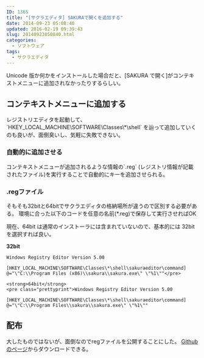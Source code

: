 ```yaml
---
ID: 1365
title: "[サクラエディタ] SAKURAで開くを追加する"
date: 2014-09-23 05:08:40
updated: 2016-02-19 09:39:43
slug: 20140923050840.html
categories:
  - ソフトウェア
tags:
  - サクラエディタ
---
```


Unicode 版か何かをインストールした場合だと、[SAKURA で開く]がコンテキストメニューに追加されなかったりするらしい。

<!--more-->
<h2>コンテキストメニューに追加する</h2>
レジストリエディタを起動して、`HKEY_LOCAL_MACHINE\SOFTWARE\Classes\*\shell` を辿って追加していくのも良いが、面倒臭いし、気軽に失敗できない。

<h3>自動的に追加させる</h3>
コンテキストメニューが追加されるような情報の`.reg` (レジストリ情報が記載されたファイル)を実行することで自動的にキーを追加させられる。

<h3>.regファイル</h3>
そもそも32bitと64bitでサクラエディタの格納場所が違うので区別する必要がある。
環境に合った以下のコードを任意の名前(*.reg)で保存して実行させればOK

現在、64bit は通常のインストーラには含まれていないので、基本的には 32bit を選択すれば良い。

<strong>32bit</strong>

```
Windows Registry Editor Version 5.00

[HKEY_LOCAL_MACHINE\SOFTWARE\Classes\*\shell\sakuraeditor\command]
@="\"C:\\Program Files (x86)\\sakura\\sakura.exe\" \"%1\""</pre>

<strong>64bit</strong>
<pre class="prettyprint">Windows Registry Editor Version 5.00

[HKEY_LOCAL_MACHINE\SOFTWARE\Classes\*\shell\sakuraeditor\command]
@="\"C:\\Program Files\\sakura\\sakura.exe\" \"%1\""
```

<h2>配布</h2>
大したものではないが、面倒なのでregファイルを公開することにした。
<a href="https://github.com/hiro0218/register-files/tree/master/oepn-with-sakura">Githubのページ</a>からダウンロードできる。
